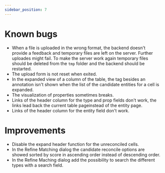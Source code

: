 ```yaml
---
sidebar_position: 7
---
```


# Known bugs

- When a file is uploaded in the wrong format, the backend doesn't provide a feedback and temporary files are left on the server. Further uploades might fail. To make the server work again temporary files should be deleted from the `tmp` folder and the backend should be restarted.
- The upload form is not reset when exited.
- In the expanded view of a column of the table, the tag besides an annotation isn't shown when the list of the candidate entities for a cell is expanded.
- The visualization of properties sometimes breaks.
- Links of the header column for the type and prop fields don't work, the links lead back the current table pageinstead of the entity page.
- Links of the header column for the entity field don't work.

# Improvements
- Disable the expand header function for the unreconciled cells.
- In the Refine Matching dialog the candidate reconcile options are showed sorted by score in ascending order instead of descending order.
- In the Refine Maching dialog add the possibility to search the different types with a search field. 
